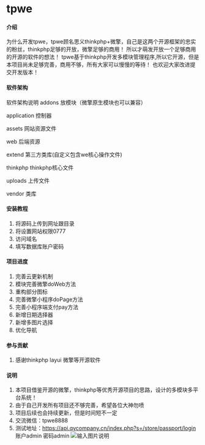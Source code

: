 # tpwe

#### 介绍
  为什么开发tpwe，tpwe顾名思义thinkphp+微擎，自己是这两个开源框架的忠实的粉丝，thinkphp足够的开放，微擎足够的商用！
所以才萌发开放一个足够商用的开源的软件的想法！
tpwe基于thinkphp开发多模块管理程序,所以它开源，但是本项目尚未足够完善，商用不够，所有大家可以慢慢的等待！
也欢迎大家改进提交开发版本！


#### 软件架构
软件架构说明
addons 放模块（微擎原生模块也可以兼容）

application 控制器

assets    网站资源文件

web       后端资源

extend    第三方类库(自定义包含we核心操作文件)

thinkphp  thinkphp核心文件

uploads   上传文件

vendor    类库


#### 安装教程

1.  将源码上传到网址跟目录
2.  将设置网站权限0777
3.  访问域名
4.  填写数据库账户密码

#### 项目进度
1. 完善云更新机制
2. 模块完善微擎doWeb方法
3. 重构部分图标
4. 完善微擎小程序doPage方法
5. 完善小程序端支付pay方法
6. 新增日期选择器
7. 新增多图片选择
8. 优化导航
#### 参与贡献

1.  感谢thinkphp layui 微擎等开源软件

#### 说明

1.  本项目借鉴开源的微擎，thinkphp等优秀开源项目的思路，设计的多模块多平台系统！
2.  由于自己开发所有项目还不够完善，希望各位大神勿喷
3.  项目后续也会持续更新，但是时间短不一定
4.  交流微信：tpwe8888
5.  测试地址：https://api.qycompany.cn/index.php?s=/store/passport/login 账户admin 密码admin
![输入图片说明](https://images.gitee.com/uploads/images/2021/0320/180808_0c14ab18_391007.jpeg "微信图片_20210320180744.jpg")
